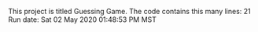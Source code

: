 This project is titled Guessing Game.
The code contains this many lines:
21
Run date:  Sat 02 May 2020 01:48:53 PM MST
